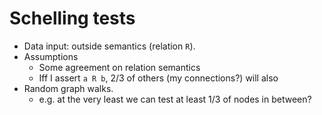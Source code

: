 # Schelling tests


- Data input: outside semantics (relation `R`).
- Assumptions
    - Some agreement on relation semantics
    - Iff I assert `a R b`, 2/3 of others (my connections?) will also
- Random graph walks.
    - e.g. at the very least we can test at least 1/3 of nodes in between?
